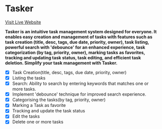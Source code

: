 # Tasker

[Visit Live Website](https://glittery-sunshine-65073b.netlify.app/)

**Tasker is an intuitive task management system designed for everyone. It enables easy creation and management of tasks with features such as task creation (title, desc, tags, due date, priority, owner), task listing, powerful search with 'debounce' for an enhanced experience, task categorization (by tag, priority, owner), marking tasks as favorites, tracking and updating task status, task editing, and efficient task deletion. Simplify your task management with Tasker.**

- [x] Task Creation(title, desc, tags, due date, priority, owner)
- [x] Listing the tasks
- [x] Search: Ability to search by entering keywords that matches one or more tasks.
- [x] Implement 'debounce' technique for improved search experience.
- [x] Categorising the tasks(by tag, priority, owner)
- [x] Marking a Task as favorite
- [x] Tracking and update the task status
- [x] Edit the tasks
- [x] Delete one or more tasks
